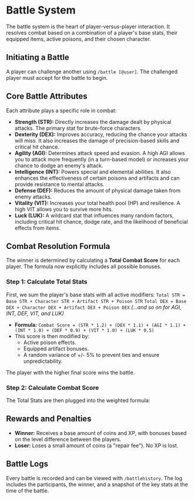 # Battle System

The battle system is the heart of player-versus-player interaction. It resolves combat based on a combination of a player's base stats, their equipped items, active poisons, and their chosen character.

## Initiating a Battle
A player can challenge another using `/battle [@user]`. The challenged player must accept for the battle to begin.

## Core Battle Attributes

Each attribute plays a specific role in combat:

-   **Strength (STR):** Directly increases the damage dealt by physical attacks. The primary stat for brute-force characters.
-   **Dexterity (DEX):** Improves accuracy, reducing the chance your attacks will miss. It also increases the damage of precision-based skills and critical hit chance.
-   **Agility (AGI):** Determines attack speed and evasion. A high AGI allows you to attack more frequently (in a turn-based model) or increases your chance to dodge an enemy's attack.
-   **Intelligence (INT):** Powers special and elemental abilities. It also enhances the effectiveness of certain poisons and artifacts and can provide resistance to mental attacks.
-   **Defense (DEF):** Reduces the amount of physical damage taken from enemy attacks.
-   **Vitality (VIT):** Increases your total health pool (HP) and resilience. A high VIT allows you to survive more hits.
-   **Luck (LUK):** A wildcard stat that influences many random factors, including critical hit chance, dodge rate, and the likelihood of beneficial effects from items.



## Combat Resolution Formula

The winner is determined by calculating a **Total Combat Score** for each player. The formula now explicitly includes all possible bonuses.

### Step 1: Calculate Total Stats
First, we sum the player's base stats with all active modifiers:
`Total STR = Base STR + Character STR + Artifact STR + Poison STR`
`Total DEX = Base DEX + Character DEX + Artifact DEX + Poison DEX`
*(...and so on for AGI, INT, DEF, VIT, and LUK)*

-   **Formula:** `Combat Score = (STR * 1.2) + (DEX * 1.1) + (AGI * 1.1) + (INT * 1.0) + (DEF * 0.9) + (VIT * 1.0) + (LUK * 0.5)`
-   This score is then modified by:
    -   Active poison effects.
    -   Equipped artifact bonuses.
    -   A random variance of +/- 5% to prevent ties and ensure unpredictability.

The player with the higher final score wins the battle.

### Step 2: Calculate Combat Score
The Total Stats are then plugged into the weighted formula:

## Rewards and Penalties
-   **Winner:** Receives a base amount of coins and XP, with bonuses based on the level difference between the players.
-   **Loser:** Loses a small amount of coins (a "repair fee"). No XP is lost.

## Battle Logs
Every battle is recorded and can be viewed with `/battlehistory`. The log includes the participants, the winner, and a snapshot of the key stats at the time of the battle.